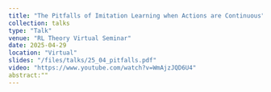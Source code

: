```yaml
---
title: "The Pitfalls of Imitation Learning when Actions are Continuous"
collection: talks
type: "Talk"
venue: "RL Theory Virtual Seminar"
date: 2025-04-29
location: "Virtual"
slides: "/files/talks/25_04_pitfalls.pdf"
video: "https://www.youtube.com/watch?v=WmAjzJQD6U4"
abstract:""
---
```



